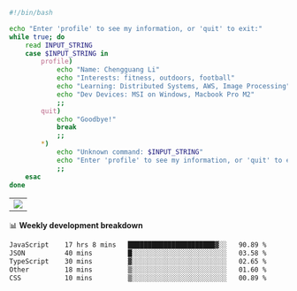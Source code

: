 ```bash
#!/bin/bash

echo "Enter 'profile' to see my information, or 'quit' to exit:"
while true; do
    read INPUT_STRING
    case $INPUT_STRING in
        profile)
            echo "Name: Chengguang Li"
            echo "Interests: fitness, outdoors, football"
            echo "Learning: Distributed Systems, AWS, Image Processing"
            echo "Dev Devices: MSI on Windows, Macbook Pro M2"
            ;;
        quit)
            echo "Goodbye!"
            break
            ;;
        *)
            echo "Unknown command: $INPUT_STRING"
            echo "Enter 'profile' to see my information, or 'quit' to exit:"
            ;;
    esac
done

```

<!--Contribution Graph-->
<table>
  <tr>
    <td>
      <picture>
        <source media="(prefers-color-scheme: light)" srcset="https://github-readme-activity-graph.vercel.app/graph?username=chengguang-li&theme=xcode&bg_color=FF000000&color=000000&hide_border=true" />
        <img src="https://github-readme-activity-graph.vercel.app/graph?username=chengguang-li&theme=xcode&bg_color=FF000000&hide_border=true" />
      </picture>
  </tr>
</table>

📊 **Weekly development breakdown**

<!--START_SECTION:waka-->

```txt
JavaScript    17 hrs 8 mins   ██████████████████████▓░░   90.89 %
JSON          40 mins         █░░░░░░░░░░░░░░░░░░░░░░░░   03.58 %
TypeScript    30 mins         ▓░░░░░░░░░░░░░░░░░░░░░░░░   02.65 %
Other         18 mins         ▒░░░░░░░░░░░░░░░░░░░░░░░░   01.60 %
CSS           10 mins         ▒░░░░░░░░░░░░░░░░░░░░░░░░   00.89 %
```

<!--END_SECTION:waka-->

